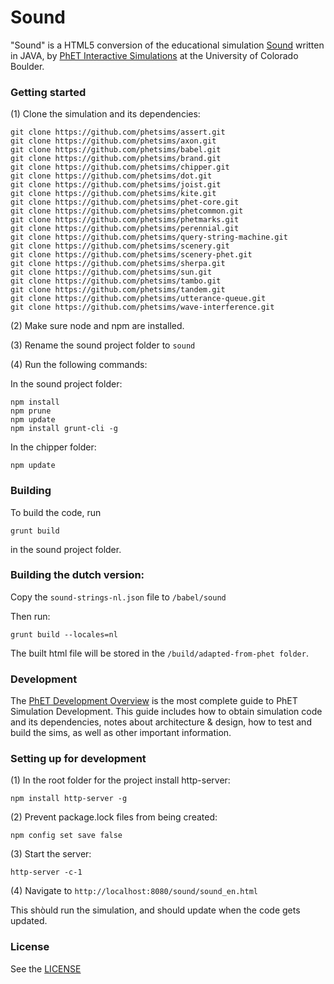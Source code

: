 ﻿Sound
=============
"Sound" is a HTML5 conversion of the educational simulation [Sound](https://phet.colorado.edu/en/simulation/legacy/sound) written in JAVA, by <a href="https://phet.colorado.edu/" target="_blank">PhET Interactive Simulations</a>
at the University of Colorado Boulder.

### Getting started

(1) Clone the simulation and its dependencies:
```
git clone https://github.com/phetsims/assert.git
git clone https://github.com/phetsims/axon.git
git clone https://github.com/phetsims/babel.git
git clone https://github.com/phetsims/brand.git
git clone https://github.com/phetsims/chipper.git
git clone https://github.com/phetsims/dot.git
git clone https://github.com/phetsims/joist.git
git clone https://github.com/phetsims/kite.git
git clone https://github.com/phetsims/phet-core.git
git clone https://github.com/phetsims/phetcommon.git
git clone https://github.com/phetsims/phetmarks.git
git clone https://github.com/phetsims/perennial.git
git clone https://github.com/phetsims/query-string-machine.git
git clone https://github.com/phetsims/scenery.git
git clone https://github.com/phetsims/scenery-phet.git
git clone https://github.com/phetsims/sherpa.git
git clone https://github.com/phetsims/sun.git
git clone https://github.com/phetsims/tambo.git
git clone https://github.com/phetsims/tandem.git
git clone https://github.com/phetsims/utterance-queue.git
git clone https://github.com/phetsims/wave-interference.git
```
(2) Make sure node and npm are installed.

(3) Rename the sound project folder to ```sound```

(4) Run the following commands:

In the sound project folder:

```
npm install
npm prune
npm update
npm install grunt-cli -g
```

In the chipper folder:

```
npm update
```

### Building

To build the code, run 

```grunt build```

in the sound project folder.

### Building the dutch version:

Copy  the ```sound-strings-nl.json``` file to ```/babel/sound```

Then run:

```grunt build --locales=nl```

The built html file will be stored in the ```/build/adapted-from-phet folder```.

### Development
The <a href="https://github.com/phetsims/phet-info/blob/master/doc/phet-development-overview.md" target="_blank">PhET Development Overview</a> is the most complete guide to PhET Simulation
Development. This guide includes how to obtain simulation code and its dependencies, notes about architecture & design, how to test and build
the sims, as well as other important information.

### Setting up for development

(1) In the root folder for the project install http-server: 

```npm install http-server -g```

(2) Prevent package.lock files from being created:

```npm config set save false```

(3) Start the server:

```http-server -c-1```

(4) Navigate to  ```http://localhost:8080/sound/sound_en.html```

This shòuld run the simulation, and should update when the code gets updated.



### License
See the <a href="https://github.com/phetsims/sound/blob/master/LICENSE" target="_blank">LICENSE</a>
